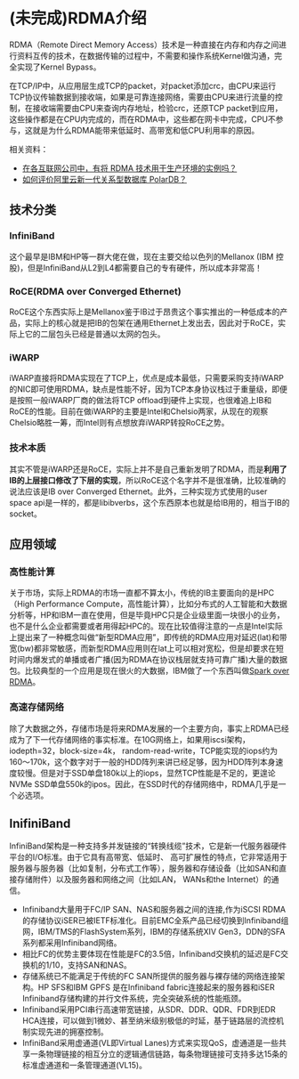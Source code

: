# (未完成)RDMA介绍

RDMA（Remote Direct Memory Access）技术是一种直接在内存和内存之间进行资料互传的技术，在数据传输的过程中，不需要和操作系统Kernel做沟通，完全实现了Kernel Bypass。

在TCP/IP中，从应用层生成TCP的packet，对packet添加crc，由CPU来运行TCP协议传输数据到接收端，如果是可靠连接网络，需要由CPU来进行流量的控制，在接收端需要由CPU来查询内存地址，检验crc，还原TCP packet到应用，这些操作都是在CPU内完成的，而在RDMA中，这些都在网卡中完成，CPU不参与，这就是为什么RDMA能带来低延时、高带宽和低CPU利用率的原因。

相关资料：

* [在各互联网公司中，有将 RDMA 技术用于生产环境的实例吗？](https://www.zhihu.com/question/59122163)
* [如何评价阿里云新一代关系型数据库 PolarDB？](https://www.zhihu.com/question/63987114)

## 技术分类

### InfiniBand

这个最早是IBM和HP等一群大佬在做，现在主要交给以色列的Mellanox (IBM 控股)，但是InfiniBand从L2到L4都需要自己的专有硬件，所以成本非常高！

### RoCE(RDMA over Converged Ethernet)

RoCE这个东西实际上是Mellanox鉴于IB过于昂贵这个事实推出的一种低成本的产品，实际上的核心就是把IB的包架在通用Ethernet上发出去，因此对于RoCE，实际上它的二层包头已经是普通以太网的包头。

### iWARP

iWARP直接将RDMA实现在了TCP上，优点是成本最低，只需要采购支持iWARP的NIC即可使用RDMA，缺点是性能不好，因为TCP本身协议栈过于重量级，即便是按照一般iWARP厂商的做法将TCP offload到硬件上实现，也很难追上IB和RoCE的性能。目前在做iWARP的主要是Intel和Chelsio两家，从现在的观察Chelsio略胜一筹，而Intel则有点想放弃iWARP转投RoCE之势。

### 技术本质

其实不管是iWARP还是RoCE，实际上并不是自己重新发明了RDMA，而是**利用了IB的上层接口修改了下层的实现**，所以RoCE这个名字并不是很准确，比较准确的说法应该是IB over Converged Ethernet。此外，三种实现方式使用的user space api是一样的，都是libibverbs，这个东西原本也就是给IB用的，相当于IB的socket。

## 应用领域

### 高性能计算

关于市场，实际上RDMA的市场一直都不算太小，传统的IB主要面向的是HPC（High Performance Compute，高性能计算），比如分布式的人工智能和大数据分析等，HP和IBM一直在使用，但是毕竟HPC只是企业级里面一块很小的业务，也不是什么企业都需要或者用得起HPC的。现在比较值得注意的一点是Intel实际上提出来了一种概念叫做“新型RDMA应用”，即传统的RDMA应用对延迟(lat)和带宽(bw)都非常敏感，而新型RDMA应用则在lat上可以相对宽松，但是却要求在短时间内爆发式的单播或者广播(因为RDMA在协议栈层就支持可靠广播)大量的数据包。比较典型的一个应用是现在很火的大数据，IBM做了一个东西叫做[Spark over RDMA](https://www.youtube.com/watch?v=t_4Ao2fNAfU)。

### 高速存储网络

除了大数据之外，存储市场是将来RDMA发展的一个主要方向，事实上RDMA已经成为了下一代存储网络的事实标准。在10G网络上，如果用iscsi架构，iodepth=32，block-size=4k， random-read-write，TCP能实现的iops约为160～170k，这个数字对于一般的HDD阵列来讲已经足够，因为HDD阵列本身速度较慢。但是对于SSD单盘180k以上的iops，显然TCP性能是不足的，更遑论NVMe SSD单盘550k的ipos。因此，在SSD时代的存储网络中，RDMA几乎是一个必选项。

## InifiniBand

InfiniBand架构是一种支持多并发链接的“转换线缆”技术，它是新一代服务器硬件平台的I/O标准。由于它具有高带宽、低延时、 高可扩展性的特点，它非常适用于服务器与服务器（比如复制，分布式工作等），服务器和存储设备（比如SAN和直接存储附件）以及服务器和网络之间（比如LAN， WANs和the Internet）的通信。

* Infiniband大量用于FC/IP SAN、NAS和服务器之间的连接,作为iSCSI RDMA的存储协议iSER已被IETF标准化。目前EMC全系产品已经切换到Infiniband组网，IBM/TMS的FlashSystem系列，IBM的存储系统XIV Gen3，DDN的SFA系列都采用Infiniband网络。
* 相比FC的优势主要体现在性能是FC的3.5倍，Infiniband交换机的延迟是FC交换机的1/10，支持SAN和NAS。
* 存储系统已不能满足于传统的FC SAN所提供的服务器与裸存储的网络连接架构。HP SFS和IBM GPFS 是在Infiniband fabric连接起来的服务器和iSER Infiniband存储构建的并行文件系统，完全突破系统的性能瓶颈。
* Infiniband采用PCI串行高速带宽链接，从SDR、DDR、QDR、FDR到EDR HCA连接，可以做到1微妙、甚至纳米级别极低的时延，基于链路层的流控机制实现先进的拥塞控制。
* InfiniBand采用虚通道(VL即Virtual Lanes)方式来实现QoS，虚通道是一些共享一条物理链接的相互分立的逻辑通信链路，每条物理链接可支持多达15条的标准虚通道和一条管理通道(VL15)。
